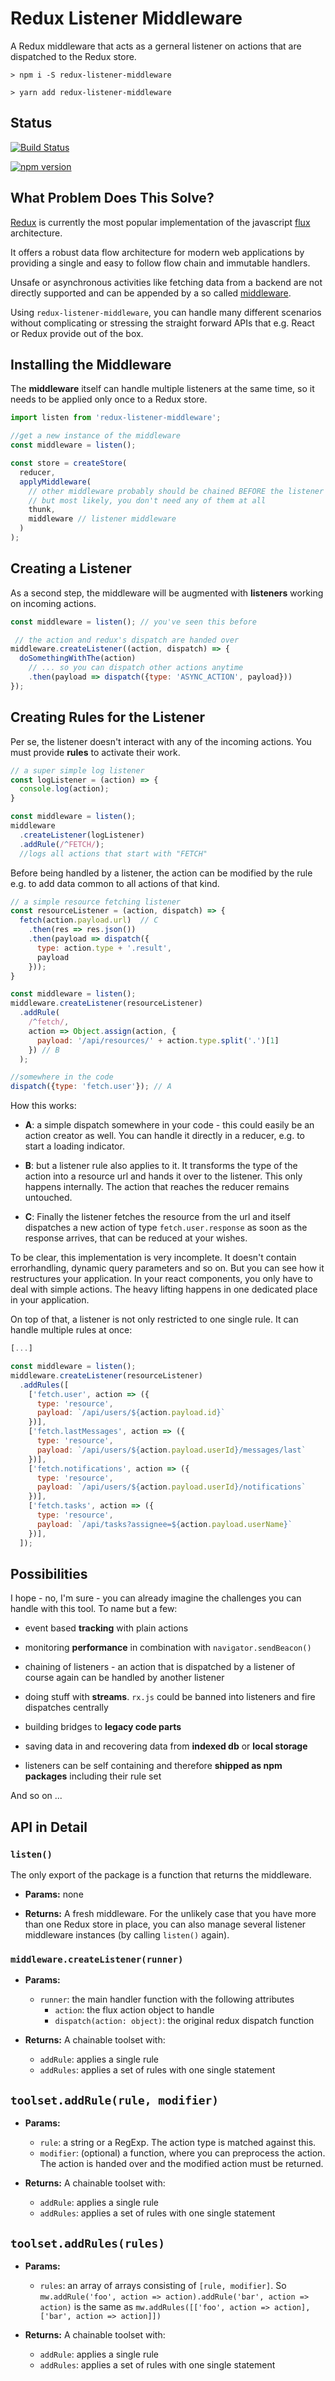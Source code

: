 # Redux Listener Middleware

A Redux middleware that acts as a gerneral listener on actions
that are dispatched to the Redux store.

```
> npm i -S redux-listener-middleware
```

```
> yarn add redux-listener-middleware
```

## Status

[![Build Status](https://travis-ci.org/matthias-reis/redux-listener-middleware.svg?branch=master)](https://travis-ci.org/matthias-reis/redux-listener-middleware)

[![npm version](https://badge.fury.io/js/redux-listener-middleware.svg)](https://badge.fury.io/js/redux-listener-middleware)

## What Problem Does This Solve?

[Redux](http://redux.js.org/) is currently the most popular implementation
of the javascript [flux](https://facebook.github.io/flux/) architecture.

It offers a robust data flow architecture for modern web applications by
providing a single and easy to follow flow chain and immutable handlers.

Unsafe or asynchronous activities like fetching data from a backend are
not directly supported and can be appended by a so called
[middleware](http://redux.js.org/docs/advanced/Middleware.html).

Using `redux-listener-middleware`, you can handle many different
scenarios without complicating or stressing the straight forward APIs
that e.g. React or Redux provide out of the box.


## Installing the Middleware

The **middleware** itself can handle multiple listeners at the same time,
so it needs to be applied only once to a Redux store.

```js
import listen from 'redux-listener-middleware';

//get a new instance of the middleware
const middleware = listen();

const store = createStore(
  reducer,
  applyMiddleware(
    // other middleware probably should be chained BEFORE the listener
    // but most likely, you don't need any of them at all
    thunk,
    middleware // listener middleware
  )
);
```

## Creating a Listener

As a second step, the middleware will be augmented with **listeners** working
on incoming actions.

```js
const middleware = listen(); // you've seen this before

 // the action and redux's dispatch are handed over
middleware.createListener((action, dispatch) => {
  doSomethingWithThe(action)
    // ... so you can dispatch other actions anytime
    .then(payload => dispatch({type: 'ASYNC_ACTION', payload}))
});
```

## Creating Rules for the Listener

Per se, the listener doesn't interact with any of the incoming actions.
You must provide **rules** to activate their work.

```js
// a super simple log listener
const logListener = (action) => {
  console.log(action);
}

const middleware = listen();
middleware
  .createListener(logListener)
  .addRule(/^FETCH/);
  //logs all actions that start with "FETCH"
```

Before being handled by a listener, the action can be modified by the rule
e.g. to add data common to all actions of that kind.

```js
// a simple resource fetching listener
const resourceListener = (action, dispatch) => {
  fetch(action.payload.url)  // C
    .then(res => res.json())
    .then(payload => dispatch({
      type: action.type + '.result',
      payload
    }));
}

const middleware = listen();
middleware.createListener(resourceListener)
  .addRule(
    /^fetch/,
    action => Object.assign(action, {
      payload: '/api/resources/' + action.type.split('.')[1]
    }) // B
  );

//somewhere in the code
dispatch({type: 'fetch.user'}); // A
```

How this works:

- **A**: a simple dispatch somewhere in your code - this could easily be
  an action creator as well. You can handle it directly in a reducer, e.g.
  to start a loading indicator.

- **B**: but a listener rule also applies to it. It transforms the type
  of the action into a resource url and hands it over to the listener.
  This only happens internally. The action that reaches the reducer remains
  untouched.

- **C**: Finally the listener fetches the resource from the url and
  itself dispatches a new action of type `fetch.user.response` as soon
  as the response arrives, that can be reduced at your wishes.

To be clear, this implementation is very incomplete. It doesn't contain
errorhandling, dynamic query parameters and so on. But you can see how it
restructures your application. In your react components, you only have to
deal with simple actions. The heavy lifting happens in one dedicated place
in your application.

On top of that, a listener is not only restricted to one single rule. It
can handle multiple rules at once:

```js
[...]

const middleware = listen();
middleware.createListener(resourceListener)
  .addRules([
    ['fetch.user', action => ({
      type: 'resource',
      payload: `/api/users/${action.payload.id}`
    })],
    ['fetch.lastMessages', action => ({
      type: 'resource', 
      payload: `/api/users/${action.payload.userId}/messages/last`
    })],
    ['fetch.notifications', action => ({
      type: 'resource',
      payload: `/api/users/${action.payload.userId}/notifications`
    })],
    ['fetch.tasks', action => ({
      type: 'resource',
      payload: `/api/tasks?assignee=${action.payload.userName}`
    })],
  ]);
```

## Possibilities

I hope - no, I'm sure - you can already imagine the challenges you
can handle with this tool. To name but a few:

- event based **tracking** with plain actions

- monitoring **performance** in combination with `navigator.sendBeacon()`

- chaining of listeners - an action that is dispatched by a listener
  of course again can be handled by another listener

- doing stuff with **streams**. `rx.js` could be banned into listeners and fire
  dispatches centrally

- building bridges to **legacy code parts**

- saving data in and recovering data from **indexed db** or **local storage**

- listeners can be self containing and therefore **shipped as npm packages**
  including their rule set

And so on ...

## API in Detail

### `listen()`

The only export of the package is a function that returns the middleware.

- **Params:** none

- **Returns:**
  A fresh middleware. For the unlikely case that you have more than one
  Redux store in place, you can also manage several listener middleware
  instances (by calling `listen()` again).

### `middleware.createListener(runner)`

- **Params:**
  - `runner`: the main handler function with the following attributes
    - `action`: the flux action object to handle
    - `dispatch(action: object)`: the original redux dispatch function

- **Returns:** A chainable toolset with:
  - `addRule`: applies a single rule
  - `addRules`: applies a set of rules with one single statement

## `toolset.addRule(rule, modifier)`

- **Params:**
  - `rule`: a string or a RegExp. The action type is matched against this.
  - `modifier`: (optional) a function, where you can preprocess the action. The action is
    handed over and the modified action must be returned.

- **Returns:** A chainable toolset with:
  - `addRule`: applies a single rule
  - `addRules`: applies a set of rules with one single statement

## `toolset.addRules(rules)`

- **Params:**
  - `rules`: an array of arrays consisting of `[rule, modifier]`. So
    `mw.addRule('foo', action => action).addRule('bar', action => action)` is the same as
    `mw.addRules([['foo', action => action], ['bar', action => action]])`

- **Returns:** A chainable toolset with:
  - `addRule`: applies a single rule
  - `addRules`: applies a set of rules with one single statement
